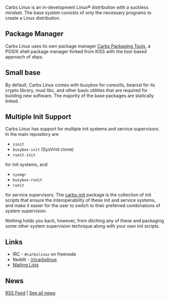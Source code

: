 Carbs Linux is an in-development Linux® distribution with a suckless mindset.
The base system consists of only the necessary programs to create a Linux
distribution.

Package Manager
--------------------------------------------------------------------------------

Carbs Linux uses its own package manager [Carbs Packaging Tools], a POSIX shell
package manager forked from KISS with the tool-based approach of xbps.


Small base
--------------------------------------------------------------------------------

By default, Carbs Linux comes with busybox for coreutils, bearssl for its
crypto library, musl libc, and other basic utilities that are required for
building new software. The majority of the base packages are statically linked.


Multiple Init Support
--------------------------------------------------------------------------------

Carbs Linux has support for multiple init systems and service supervisors. In
the main repository are

- `sinit`
- `busybox-init` (SysVinit clone)
- `runit-init`

for init systems, and

- `sysmgr`
- `busybox-runit`
- `runit`

for service supervisors. The [carbs-init] package is the collection of init
scripts that ensure the interoperability of these init and service systems, and
make it easier for the user to switch to their preferred combinations of system
supervision.

Nothing holds you back, however, from ditching any of these and packaging some
other system supervision technique along with your own init scripts.


[carbs-init]: https://github.com/CarbsLinux/repository/tree/master/core/carbs-init
[Carbs Packaging Tools]: https://github.com/CarbsLinux/cpt

Links
--------------------------------------------------------------------------------

* IRC    - `#carbslinux` on freenode
* Reddit - [/r/carbslinux]
* [Mailing Lists]

[/r/carbslinux]: http://reddit.com/r/carbslinux
[Mailing Lists]: /mailing-lists.html

News
--------------------------------------------------------------------------------

[RSS Feed](/news.xml) | [See all news](/news.html)
